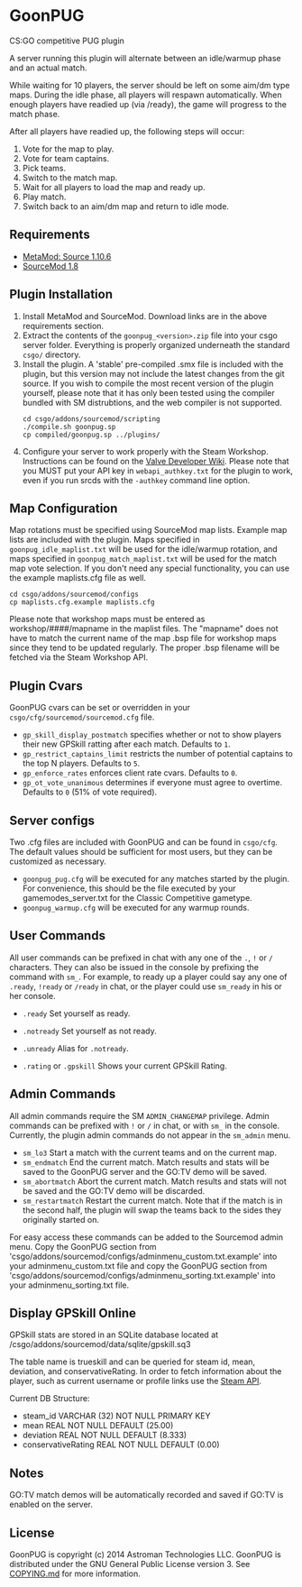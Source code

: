 GoonPUG
=======

CS:GO competitive PUG plugin

A server running this plugin will alternate between an idle/warmup phase and an actual match.

While waiting for 10 players, the server should be left on some aim/dm type maps.
During the idle phase, all players will respawn automatically.
When enough players have readied up (via /ready), the game will progress to the match phase.

After all players have readied up, the following steps will occur:

1. Vote for the map to play.
2. Vote for team captains.
3. Pick teams.
4. Switch to the match map.
5. Wait for all players to load the map and ready up.
6. Play match.
7. Switch back to an aim/dm map and return to idle mode.


Requirements
------------

- [MetaMod: Source 1.10.6](http://www.metamodsource.net/)
- [SourceMod 1.8](http://www.sourcemod.net/downloads.php)


Plugin Installation
-------------------

1.  Install MetaMod and SourceMod.
    Download links are in the above requirements section.
2.  Extract the contents of the `goonpug_<version>.zip` file into your csgo server folder.
    Everything is properly organized underneath the standard `csgo/` directory.
3.  Install the plugin.
    A 'stable' pre-compiled .smx file is included with the plugin, but this version may not include the latest changes from the git source.
    If you wish to compile the most recent version of the plugin yourself, please note that it has only been tested using the compiler bundled with SM distrubtions, and the web compiler is not supported.
    ```
    cd csgo/addons/sourcemod/scripting
    ./compile.sh goonpug.sp
    cp compiled/goonpug.sp ../plugins/
    ```
4.  Configure your server to work properly with the Steam Workshop.
    Instructions can be found on the [Valve Developer Wiki](https://developer.valvesoftware.com/wiki/CSGO_Workshop_For_Server_Operators#How_to_host_workshop_maps_with_a_CS:GO_dedicated_server).
    Please note that you MUST put your API key in `webapi_authkey.txt` for the plugin to work, even if you run srcds with the `-authkey` command line option.


Map Configuration
-----------------

Map rotations must be specified using SourceMod map lists.
Example map lists are included with the plugin.
Maps specified in `goonpug_idle_maplist.txt` will be used for the idle/warmup rotation, and maps specified in `goonpug_match_maplist.txt` will be used for the match map vote selection.
If you don't need any special functionality, you can use the example maplists.cfg file as well.
```
cd csgo/addons/sourcemod/configs
cp maplists.cfg.example maplists.cfg
```
Please note that workshop maps must be entered as workshop/####/mapname in the maplist files.
The "mapname" does not have to match the current name of the map .bsp file for workshop maps since they tend to be updated regularly.
The proper .bsp filename will be fetched via the Steam Workshop API.


Plugin Cvars
------------

GoonPUG cvars can be set or overridden in your `csgo/cfg/sourcemod/sourcemod.cfg` file.

-   `gp_skill_display_postmatch` specifies whether or not to show players their new GPSkill ratting after each match. Defaults to `1`.
-   `gp_restrict_captains_limit` restricts the number of potential captains to the top N players. Defaults to `5`.
-   `gp_enforce_rates` enforces client rate cvars. Defaults to `0`.
-   `gp_ot_vote_unanimous` determines if everyone must agree to overtime. Defaults to `0` (51% of vote required).


Server configs
--------------

Two .cfg files are included with GoonPUG and can be found in `csgo/cfg`.
The default values should be sufficient for most users, but they can be customized as necessary.

-   `goonpug_pug.cfg` will be executed for any matches started by the plugin.
    For convenience, this should be the file executed by your gamemodes_server.txt for the Classic Competitive gametype.
-   `goonpug_warmup.cfg` will be executed for any warmup rounds.


User Commands
-------------

All user commands can be prefixed in chat with any one of the `.`, `!` or `/` characters.
They can also be issued in the console by prefixing the command with `sm_`.
For example, to ready up a player could say any one of `.ready`, `!ready` or `/ready` in chat, or the player could use `sm_ready` in his or her console.

-   `.ready` Set yourself as ready.
-   `.notready` Set yourself as not ready.
-   `.unready` Alias for `.notready`.

-   `.rating` or `.gpskill` Shows your current GPSkill Rating.


Admin Commands
--------------

All admin commands require the SM `ADMIN_CHANGEMAP` privilege.
Admin commands can be prefixed with `!` or `/` in chat, or with `sm_` in the console.
Currently, the plugin admin commands do not appear in the `sm_admin` menu.

-   `sm_lo3` Start a match with the current teams and on the current map.
-   `sm_endmatch` End the current match.
    Match results and stats will be saved to the GoonPUG server and the GO:TV demo will be saved.
-   `sm_abortmatch` Abort the current match.
    Match results and stats will not be saved and the GO:TV demo will be discarded.
-   `sm_restartmatch` Restart the current match.
    Note that if the match is in the second half, the plugin will swap the teams back to the sides they originally started on.
    
For easy access these commands can be added to the Sourcemod admin menu. 
Copy the GoonPUG section from 'csgo/addons/sourcemod/configs/adminmenu_custom.txt.example' into your adminmenu_custom.txt file and copy the GoonPUG section from 'csgo/addons/sourcemod/configs/adminmenu_sorting.txt.example' into your adminmenu_sorting.txt file.


Display GPSkill Online
----------------------

GPSkill stats are stored in an SQLite database located at /csgo/addons/sourcemod/data/sqlite/gpskill.sq3

The table name is trueskill and can be queried for steam id, mean, deviation, and conservativeRating. 
In order to fetch information about the player, such as current username or profile links use the [Steam API](https://developer.valvesoftware.com/wiki/Steam_Web_API).

Current DB Structure:

- steam_id            VARCHAR (32) NOT NULL PRIMARY KEY
- mean                REAL         NOT NULL DEFAULT (25.00)
- deviation           REAL         NOT NULL DEFAULT (8.333)
- conservativeRating  REAL         NOT NULL DEFAULT (0.00)


Notes
-----

GO:TV match demos will be automatically recorded and saved if GO:TV is enabled on the server.


License
-------
GoonPUG is copyright (c) 2014 Astroman Technologies LLC.
GoonPUG is distributed under the GNU General Public License version 3.
See [COPYING.md](https://github.com/goonpug/goonpug/blob/master/COPYING.md) for more information.
